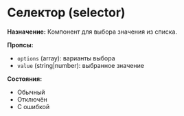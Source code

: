 # Селектор (selector)

**Назначение:**
Компонент для выбора значения из списка.

**Пропсы:**
- `options` (array): варианты выбора
- `value` (string|number): выбранное значение

**Состояния:**
- Обычный
- Отключён
- С ошибкой 